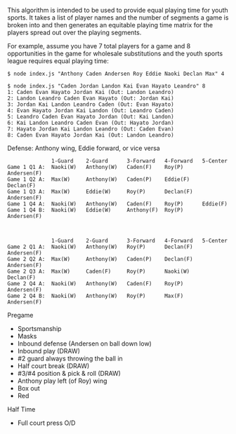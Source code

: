 This algorithm is intended to be used to provide equal playing time
for youth sports.  It takes a list of player names and the number of
segments a game is broken into and then generates an equitable playing
time matrix for the players spread out over the playing segments.

For example, assume you have 7 total players for a game and 8
opportunities in the game for wholesale substitutions and the youth
sports league requires equal playing time:

```
$ node index.js "Anthony Caden Andersen Roy Eddie Naoki Declan Max" 4
```

```
$ node index.js "Caden Jordan Landon Kai Evan Hayato Leandro" 8
1: Caden Evan Hayato Jordan Kai (Out: Landon Leandro)
2: Landon Leandro Caden Evan Hayato (Out: Jordan Kai)
3: Jordan Kai Landon Leandro Caden (Out: Evan Hayato)
4: Evan Hayato Jordan Kai Landon (Out: Leandro Caden)
5: Leandro Caden Evan Hayato Jordan (Out: Kai Landon)
6: Kai Landon Leandro Caden Evan (Out: Hayato Jordan)
7: Hayato Jordan Kai Landon Leandro (Out: Caden Evan)
8: Caden Evan Hayato Jordan Kai (Out: Landon Leandro)
```

Defense: Anthony wing, Eddie forward, or vice versa



                  1-Guard    2-Guard      3-Forward   4-Forward   5-Center
    Game 1 Q1 A:  Naoki(W)   Anthony(W)   Caden(F)    Roy(P)      Andersen(F)
    Game 1 Q2 A:  Max(W)     Anthony(W)   Caden(P)    Eddie(F)    Declan(F)
    Game 1 Q3 A:  Max(W)     Eddie(W)     Roy(P)      Declan(F)   Andersen(F)
    Game 1 Q4 A:  Naoki(W)   Anthony(W)   Caden(F)    Roy(P)      Eddie(F)
    Game 1 Q4 B:  Naoki(W)   Eddie(W)     Anthony(F)  Roy(P)      Andersen(F)



                  1-Guard    2-Guard      3-Forward   4-Forward   5-Center
    Game 2 Q1 A:  Naoki(W)   Anthony(W)   Roy(P)      Declan(F)   Andersen(F)
    Game 2 Q2 A:  Max(W)     Anthony(W)   Caden(P)    Declan(F)   Andersen(F)
    Game 2 Q3 A:  Max(W)     Caden(F)     Roy(P)      Naoki(W)    Declan(F)
    Game 2 Q4 A:  Naoki(W)   Anthony(W)   Caden(F)    Roy(P)      Andersen(F)
    Game 2 Q4 B:  Naoki(W)   Anthony(W)   Roy(P)      Max(F)      Andersen(F)


  Pregame
  - Sportsmanship
  - Masks
  - Inbound defense (Andersen on ball down low)
  - Inbound play (DRAW)
  - #2 guard always throwing the ball in
  - Half court break (DRAW)
  - #3/#4 position & pick & roll (DRAW)
  - Anthony play left (of Roy) wing
  - Box out
  - Red

  Half Time
  - Full court press O/D

